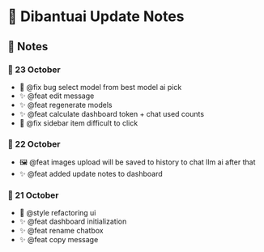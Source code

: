 # 🌟 Dibantuai Update Notes

## 📒 Notes

### 📅 23 October
- 🐛 @fix bug select model from best model ai pick
- ✨ @feat edit message
- ✨ @feat regenerate models
- ✨ @feat calculate dashboard token + chat used counts
- 🐛 @fix sidebar item difficult to click

### 📅 22 October
- 🖼️ @feat images upload will be saved to history to chat llm ai after that
- ✨ @feat added update notes to dashboard

### 📅 21 October
- 🎨 @style refactoring ui
- ✨ @feat dashboard initialization
- ✨ @feat rename chatbox
- ✨ @feat copy message
